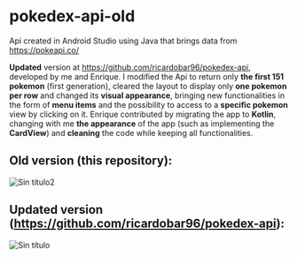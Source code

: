 # pokedex-api-old

Api created in Android Studio using Java that brings data from https://pokeapi.co/

**Updated** version at https://github.com/ricardobar96/pokedex-api, developed by me and Enrique. I modified the Api to return only **the first 151 pokemon** (first generation), cleared the layout to display only **one pokemon per row** and changed its **visual appearance**, bringing new functionalities in the form of **menu items** and the possibility to access to a **specific pokemon** view by clicking on it. Enrique contributed by migrating the app to **Kotlin**,  changing with me **the appearance** of the app (such as implementing the **CardView**) and **cleaning** the code while keeping all functionalities.

## Old version (this repository):

![Sin título2](https://github.com/ricardobar96/pokedex-api-old/assets/73242474/cd9abf46-fde4-4a13-81e1-39288302b45f)

## Updated version (https://github.com/ricardobar96/pokedex-api):

![Sin título](https://github.com/ricardobar96/pokedex-api-old/assets/73242474/8d3bc509-bc91-4aed-a34b-cca1a11ebcbf)
